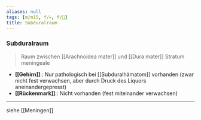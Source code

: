 ```yaml
---
aliases: null
tags: [m/m15, f/💀, f/🧠]
title: Subduralraum
---
```

### Subduralraum
> Raum zwischen [[Arachnoidea mater]] und [[Dura mater]] Stratum meningeale

- **[[Gehirn]]**:: Nur pathologisch bei [[Subduralhämatom]] vorhanden (zwar nicht fest verwachsen, aber durch Druck des Liquors aneinandergepresst)
- **[[Rückenmark]]**:: Nicht vorhanden (fest miteinander verwachsen)

---
siehe [[Meningen]]